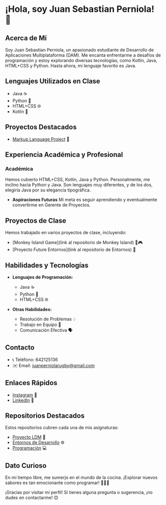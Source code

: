 # ¡Hola, soy Juan Sebastian Perniola! 👋

## Acerca de Mí
Soy Juan Sebastian Perniola, un apasionado estudiante de Desarrollo de Aplicaciones Multiplataforma (DAM). Me encanta enfrentarme a desafíos de programación y estoy explorando diversas tecnologías, como Kotlin, Java, HTML+CSS y Python. Hasta ahora, mi lenguaje favorito es Java.

## Lenguajes Utilizados en Clase
- Java ☕
- Python 🐍
- HTML+CSS 🌐
- Kotlin 🚀

## Proyectos Destacados
- [Markup Language Project](https://github.com/JSebastian123/LDM/tree/main/Act20) 📄

## Experiencia Académica y Profesional
### Académica
Hemos cubierto HTML+CSS, Kotlin, Java y Python. Personalmente, me inclino hacia Python y Java. Son lenguajes muy diferentes, y de los dos, elegiría Java por su elegancia tipográfica.

- **Aspiraciones Futuras**
  Mi meta es seguir aprendiendo y eventualmente convertirme en Gerente de Proyectos.

## Proyectos de Clase
Hemos trabajado en varios proyectos de clase, incluyendo:
- [Monkey Island Game](link al repositorio de Monkey Island) 🐒🎮
- [Proyecto Future Entornos](link al repositorio de Entornos) 🚀

## Habilidades y Tecnologías
- **Lenguajes de Programación:**
  - Java ☕
  - Python 🐍
  - HTML+CSS 🌐

- **Otras Habilidades:**
  - Resolución de Problemas 💡
  - Trabajo en Equipo 🤝
  - Comunicación Efectiva 🗣️

## Contacto
- 📞 Teléfono: 642125136
- ✉️ Email: juanperniolarugby@gmail.com

## Enlaces Rápidos
- [Instagram](https://www.instagram.com/juan_perniola) 📸
- [LinkedIn](https://www.linkedin.com/in/juan-sebastian-perniola-55619a156/) 🔗

## Repositorios Destacados
Estos repositorios cubren cada una de mis asignaturas:
- [Proyecto LDM](https://github.com/JSebastian123/LDM.git) 📁
- [Entornos de Desarrollo](https://github.com/JSebastian123/EntornosDeDesarrollo.git) ⚙️
- [Programación](https://github.com/JSebastian123/programacion.git) 💻

## Dato Curioso
En mi tiempo libre, me sumerjo en el mundo de la cocina. ¡Explorar nuevos sabores es tan emocionante como programar! 🍳👨‍🍳

¡Gracias por visitar mi perfil! Si tienes alguna pregunta o sugerencia, ¡no dudes en contactarme! 😊
